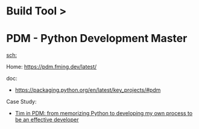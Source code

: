 # Build Tool >
# PDM - Python Development Master
[sch:](https://www.google.com/search?q=python+pdm)

Home: https://pdm.fming.dev/latest/

doc:
- https://packaging.python.org/en/latest/key_projects/#pdm

Case Study:
- [Tim in PDM: from memorizing Python to developing my own process to be an effective developer](https://youtu.be/Mu14BaTlHP0)

